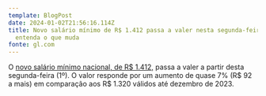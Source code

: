 ```yaml
---
template: BlogPost
date: 2024-01-02T21:56:16.114Z
title: Novo salário mínimo de R$ 1.412 passa a valer nesta segunda-feira;
  entenda o que muda
fonte: gl.com
---
```

O [novo salário mínimo nacional, de R$ 1.412,](https://g1.globo.com/economia/noticia/2023/12/27/salario-minimo-sera-de-r-1412-em-2024-entenda-o-que-muda-e-como-o-valor-foi-calculado.ghtml) passa a valer a partir desta segunda-feira (1º). O valor responde por um aumento de quase 7% (R$ 92 a mais) em comparação aos R$ 1.320 válidos até dezembro de 2023.